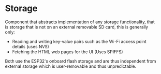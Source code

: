 # Storage

Component that abstracts implementation of any storage functionality, that is
storage that is not on an external removable SD card, this is generally only:
* Reading and writing key-value pairs such as the Wi-Fi access point details (uses NVS)
* Fetching the HTML web pages for the UI (Uses SPIFFS)

Both use the ESP32's onboard flash storage and are thus independent from external storage
which is user-removable and thus unpredictable.